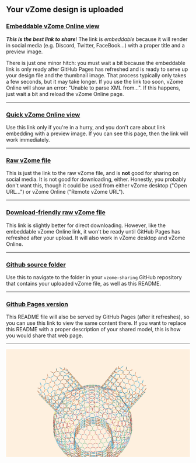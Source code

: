 ## Your vZome design is uploaded

### [Embeddable vZome Online view][embed]

***This is the best link to share***!  The link is *embeddable* because it will render in social media (e.g. Discord, Twitter, FaceBook...) with a proper title and a preview image.

There is just one minor hitch: you must wait a bit because the embeddable link is only 
ready after GitHub Pages has refreshed and is ready to serve up
your design file and the thumbnail image.
That process typically only takes a few seconds, but it may take longer.
If you use the link too soon, vZome Online will show an error: "Unable to parse XML from...".
If this happens, just wait a bit and reload the vZome Online page.

---

### [Quick vZome Online view][quick]

Use this link only if you're in a hurry, and you don't care about link embedding with a preview image.  If you can see this page, then the link will work immediately.

---

### [Raw vZome file][raw]

This is just the link to the raw vZome file, and is **not** good for
sharing on social media.
It is not good for downloading, either.
Honestly, you probably don't want this, though it could be used from either
vZome desktop ("Open URL...") or vZome Online ("Remote vZome URL").

---

### [Download-friendly raw vZome file][rawPages]

This link is slightly better for direct downloading.
However, like the embeddable vZome Online link, it won't be ready until
GitHub Pages has refreshed after your upload.
It will also work in vZome desktop and vZome Online.

---

### [Github source folder][source]

Use this to navigate to the folder in your `vzome-sharing` GitHub repository
that contains your uploaded vZome file, as well as this README.

---

### [Github Pages version][pages]

This README file will also be served by GitHub Pages (after it refreshes),
so you can use this link to view the same content there.
If you want to replace this README with a proper description of your shared model,
this is how you would share that web page.

---

![Image](<nanoJunction.png>)


[quick]: <https://vzome.com/app/?url=https://raw.githubusercontent.com/vorth/vzome-sharing/main/2021/07/02/10-19-58-nanoJunction/nanoJunction.vZome>
[embed]: <https://vzome.com/app/embed.py?url=https://vorth.github.io/vzome-sharing/2021/07/02/10-19-58-nanoJunction/nanoJunction.vZome>
[source]: <https://github.com/vorth/vzome-sharing/tree/main/2021/07/02/10-19-58-nanoJunction/>
[pages]: <https://vorth.github.io/vzome-sharing/2021/07/02/10-19-58-nanoJunction/>
[raw]: <https://raw.githubusercontent.com/vorth/vzome-sharing/main/2021/07/02/10-19-58-nanoJunction/nanoJunction.vZome>
[rawPages]: <https://vorth.github.io/vzome-sharing/2021/07/02/10-19-58-nanoJunction/nanoJunction.vZome>
